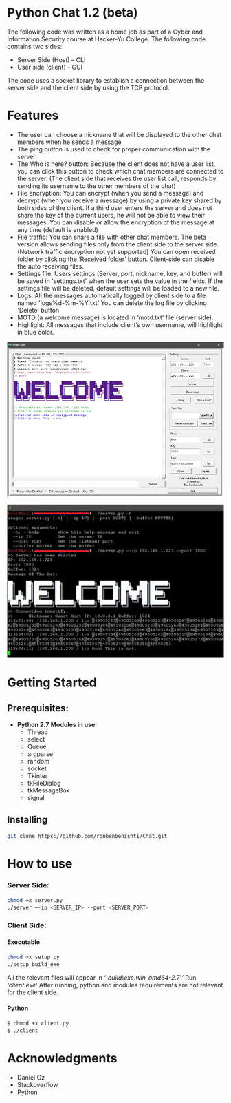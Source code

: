 # Python Chat 1.2 (beta)

The following code was written as a home job as part of a Cyber and Information Security course at Hacker-Yu College.
The following code contains two sides:
* Server Side (Host) – CLI
*	User side (client) - GUI

The code uses a socket library to establish a connection between the server side and the client side by using the TCP protocol.
# Features
* The user can choose a nickname that will be displayed to the other chat members when he sends a message
* The ping button is used to check for proper communication with the server
* The Who is here? button: Because the client does not have a user list, you can click this button to check which chat 
members are connected to the server. (The client side that receives the user list call, responds by sending its username to the other members of the chat)
* File encryption: You can encrypt (when you send a message) and decrypt (when you receive a message) by using a private key shared by both sides of the client.
If a third user enters the server and does not share the key of the current users, he will not be able to view their messages.
You can disable or allow the encryption of the message at any time (default is enabled)
* File traffic: You can share a file with other chat members. The beta version allows sending files only from the client side to the server side. (Network traffic encryption not yet supported)
You can open received folder by clicking the ‘Received folder’ button.
Client-side can disable the auto receiving files.
* Settings file: Users settings (Server, port, nickname, key, and buffer) will be saved in 'settings.txt' when the user sets the value in the fields.
If the settings file will be deleted, default settings will be loaded to a new file.
* Logs: All the messages automatically logged by client side to a file named 'logs\%d-%m-%Y.txt'
You can delete the log file by clicking 'Delete' button.
* MOTD (a welcome message) is located in ‘motd.txt’ file (server side).
* Highlight: All messages that include client’s own username, will highlight in blue color.

![Image of Yaktocat](https://raw.githubusercontent.com/ronbenbenishti/Chat/master/screenshots/pic-client.png)

![Image of Yaktocat](https://raw.githubusercontent.com/ronbenbenishti/Chat/master/screenshots/pic-server.png)

# Getting Started
## Prerequisites:
* **Python 2.7**
**Modules in use**:
  * Thread
  * select
  * Queue
  * argparse
  * random
  * socket
  * Tkinter
  * tkFileDialog
  * tkMessageBox
  * signal

## Installing
```sh
git clone https://github.com/ronbenbenishti/Chat.git
```

# How to use
### Server Side:

```sh
chmod +x server.py
./server –-ip <SERVER_IP> --port <SERVER_PORT>
```

### Client Side:
#### Executable

```sh
chmod +x setup.py
./setup build_exe
```
All the relevant files will appear in _‘\build\exe.win-amd64-2.7\’_
Run _‘client.exe’_
After running, python and modules requirements are not relevant for the client side.

#### Python
```sh
$ chmod +x client.py
$ ./client
```
# Acknowledgments
* Daniel Oz
* Stackoverflow
* Python
